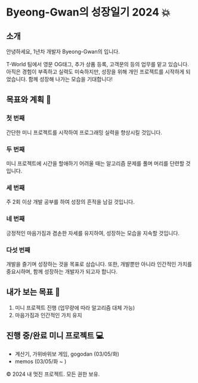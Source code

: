 # Byeong-Gwan의 성장일기 2024 💥

## 소개
안녕하세요, 1년차 개발자 Byeong-Gwan의 입니다.

T-World 팀에서 영문 OG태그, 추가 상품 등록, 고객문의 등의 업무를 맡고 있습니다. 아직은 경험이 부족하고 실력도 미숙하지만, 성장을 위해 개인 프로젝트를 시작하게 되었습니다. 함께 성장해 나가는 모습을 기대합니다!

## 목표와 계획 🚀
### 첫 번째
간단한 미니 프로젝트를 시작하여 프로그래밍 실력을 향상시킬 것입니다.

### 두 번째
미니 프로젝트에 시간을 할애하기 어려울 때는 알고리즘 문제를 풀며 머리를 단련할 것입니다.

### 세 번째
주 2회 이상 개발 공부를 하여 성장의 흔적을 남길 것입니다.

### 네 번째
긍정적인 마음가짐과 겸손한 자세를 유지하여, 성장하는 모습을 지속할 것입니다.

### 다섯 번째
개발을 즐기며 성장하는 것을 목표로 삼습니다. 또한, 개발뿐만 아니라 인간적인 가치를 중요시하며, 함께 성장하는 개발자가 되고자 합니다.

## 내가 보는 목표 🎯
1. 미니 프로젝트 진행 (업무량에 따라 알고리즘 대체 가능)
2. 마음가짐과 인간적인 가치 유지

## 진행 중/완료 미니 프로젝트 💻
- 계산기, 가위바위보 게임, gogodan (03/05/화)
- memos (03/05/화 ~ )











&copy; 2024 내 멋진 프로젝트. 모든 권한 보유.
